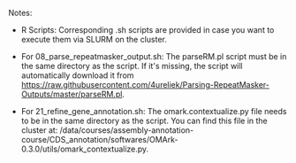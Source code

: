 Notes:

- R Scripts: Corresponding .sh scripts are provided in case you want to execute them via SLURM on the cluster.

- For 08_parse_repeatmasker_output.sh:
  The parseRM.pl script must be in the same directory as the script.
  If it's missing, the script will automatically download it from https://raw.githubusercontent.com/4ureliek/Parsing-RepeatMasker-Outputs/master/parseRM.pl.

- For 21_refine_gene_annotation.sh:
  The omark.contextualize.py file needs to be in the same directory as the script. You can find this file in the cluster at:
  /data/courses/assembly-annotation-course/CDS_annotation/softwares/OMArk-0.3.0/utils/omark_contextualize.py.
